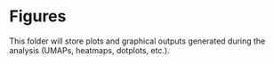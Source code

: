 # Figures  
This folder will store plots and graphical outputs generated during the analysis (UMAPs, heatmaps, dotplots, etc.).
